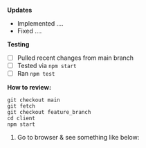 **Updates**
- Implemented .... 
- Fixed ....

**Testing**
- [ ] Pulled recent changes from main branch
- [ ] Tested via `npm start`
- [ ] Ran `npm test`

**How to review:**
```
git checkout main
git fetch
git checkout feature_branch
cd client
npm start
```

1. Go to browser & see something like below: 
